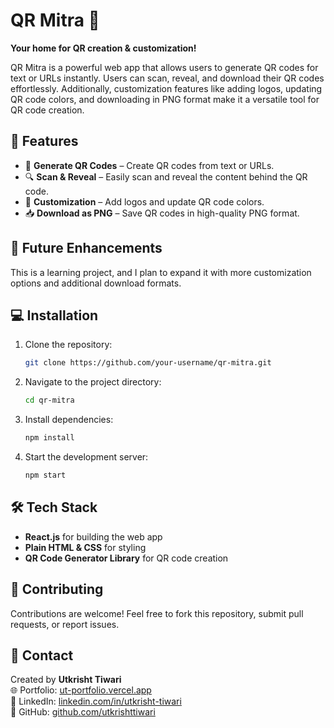 # QR Mitra 🚀

**Your home for QR creation & customization!**

QR Mitra is a powerful web app that allows users to generate QR codes for text or URLs instantly. Users can scan, reveal, and download their QR codes effortlessly. Additionally, customization features like adding logos, updating QR code colors, and downloading in PNG format make it a versatile tool for QR code creation.

## 🚀 Features

- 📄 **Generate QR Codes** – Create QR codes from text or URLs.
- 🔍 **Scan & Reveal** – Easily scan and reveal the content behind the QR code.
- 🎨 **Customization** – Add logos and update QR code colors.
- 📥 **Download as PNG** – Save QR codes in high-quality PNG format.

## 📌 Future Enhancements

This is a learning project, and I plan to expand it with more customization options and additional download formats.

## 💻 Installation

1. Clone the repository:
   ```sh
   git clone https://github.com/your-username/qr-mitra.git
   ```
2. Navigate to the project directory:
   ```sh
   cd qr-mitra
   ```
3. Install dependencies:
   ```sh
   npm install
   ```
4. Start the development server:
   ```sh
   npm start
   ```

## 🛠 Tech Stack

- **React.js** for building the web app
- **Plain HTML & CSS** for styling
- **QR Code Generator Library** for QR code creation


## 📢 Contributing

Contributions are welcome! Feel free to fork this repository, submit pull requests, or report issues.

## 📧 Contact

Created by **Utkrisht Tiwari**  
🌐 Portfolio: [ut-portfolio.vercel.app](https://ut-portfolio.vercel.app/)  
💼 LinkedIn: [linkedin.com/in/utkrisht-tiwari](https://in.linkedin.com/in/utkrisht-tiwari)  
🐙 GitHub: [github.com/utkrishttiwari](https://github.com/utkrishttiwari/)

